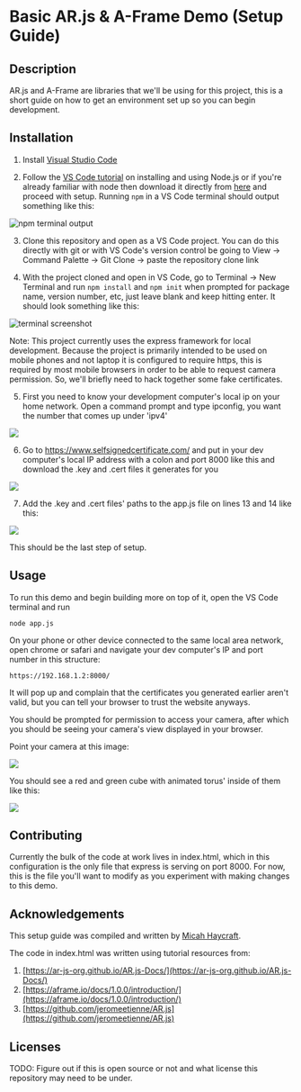 # Basic AR.js & A-Frame Demo (Setup Guide)

## Description

AR.js and A-Frame are libraries that we'll be using for this project, this is a short guide on how to get an environment set up so you can begin development.

## Installation


1) Install [Visual Studio Code](https://code.visualstudio.com/docs/setup/setup-overview)

2) Follow the [VS Code tutorial](https://code.visualstudio.com/docs/nodejs/nodejs-tutorial) on installing and using Node.js or if you're already familiar with node then download it directly from [here](https://nodejs.org/en/download/) and proceed with setup. Running ```npm``` in a VS Code terminal should output something like this: 

![npm terminal output](https://i.imgur.com/7xg9Ztl.png)

3) Clone this repository and open as a VS Code project. You can do this directly with git or with VS Code's version control be going to View -> Command Palette -> Git Clone -> paste the repository clone link

4) With the project cloned and open in VS Code, go to Terminal -> New Terminal and run ```npm install``` and ```npm init``` when prompted for package name, version number, etc, just leave blank and keep hitting enter. It should look something like this: 

![terminal screenshot](https://i.imgur.com/fxvAzfW.png)

Note: This project currently uses the express framework for local development. Because the project is primarily intended to be used on mobile phones and not laptop it is configured to require https, this is required by most mobile browsers in order to be able to request camera permission. So, we'll briefly need to hack together some fake certificates.

5) First you need to know your development computer's local ip on your home network. Open a command prompt and type ipconfig, you want the number that comes up under 'ipv4' 

![](https://i.imgur.com/pBylBm6.png)

6) Go to https://www.selfsignedcertificate.com/ and put in your dev computer's local IP address with a colon and port 8000 like this and download the .key and .cert files it generates for you 

![](https://i.imgur.com/6P99jv2.png)

7)  Add the .key and .cert files' paths to the app.js file on lines 13 and 14 like this: 

![](https://i.imgur.com/FzuOA2T.png)

This should be the last step of setup.

## Usage

To run this demo and begin building more on top of it, open the VS Code terminal and run 

```node app.js```

On your phone or other device connected to the same local area network, open chrome or safari and navigate your dev computer's IP and port number in this structure:

 ```https://192.168.1.2:8000/``` 

It will pop up and complain that the certificates you generated earlier aren't valid, but you can tell your browser to trust the website anyways.

You should be prompted for permission to access your camera, after which you should be seeing your camera's view displayed in your browser.

Point your camera at this image:

![](https://github.com/MEECAH/MEECAH.github.io/blob/master/hiro_and_kanji.png?raw=true)

You should see a red and green cube with animated torus' inside of them like this:

![](https://i.imgur.com/m4GMU1w.png)

## Contributing

Currently the bulk of the code at work lives in index.html, which in this configuration is the only file that express is serving on port 8000. For now, this is the file you'll want to modify as you experiment with making changes to this demo.

## Acknowledgements

This setup guide was compiled and written by [Micah Haycraft](https://github.com/MEECAH).

The code in index.html was written using tutorial resources from:

1) [https://ar-js-org.github.io/AR.js-Docs/](https://ar-js-org.github.io/AR.js-Docs/)
2) [https://aframe.io/docs/1.0.0/introduction/](https://aframe.io/docs/1.0.0/introduction/)
3) [https://github.com/jeromeetienne/AR.js](https://github.com/jeromeetienne/AR.js)

## Licenses
TODO: Figure out if this is open source or not and what license this repository may need to be under.
